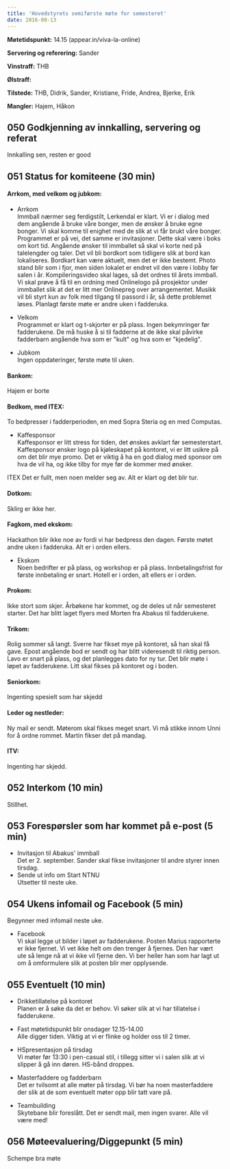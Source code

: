 ```yaml
---
title: 'Hovedstyrets semiførste møte for semesteret'
date: 2016-08-13
---
```


**Møtetidspunkt:** 14.15 (appear.in/viva-la-online)

**Servering og referering:** Sander  

**Vinstraff:** THB

**Ølstraff:**  

**Tilstede:** THB, Didrik, Sander, Kristiane, Fride, Andrea, Bjerke, Erik

**Mangler:** Hajem, Håkon

## 050 Godkjenning av innkalling, servering og referat 
Innkalling sen, resten er good

## 051 Status for komiteene (30 min)

#### Arrkom, med velkom og jubkom:
* Arrkom  
Immball nærmer seg ferdigstilt, Lerkendal er klart. Vi er i dialog med dem angående å bruke våre bonger, men de ønsker å bruke egne bonger. Vi skal komme til enighet med de slik at vi får brukt våre bonger. Programmet er på vei, det samme er invitasjoner. Dette skal være i boks om kort tid. 
Angående ønsker til immballet så skal vi korte ned på talelengder og taler. Det vil bli bordkort som tidligere slik at bord kan lokaliseres. Bordkart kan være aktuelt, men det er ikke bestemt. Photo stand blir som i fjor, men siden lokalet er endret vil den være i lobby før salen i år. Kompileringsvideo skal lages, så det ordnes til årets immball. Vi skal prøve å få til en ordning med Onlinelogo på prosjektor under immballet slik at det er litt mer Onlinepreg over arrangementet. Musikk vil bli styrt kun av folk med tilgang til passord i år, så dette problemet løses.
Planlagt første møte er andre uken i fadderuka.

* Velkom  
Programmet er klart og t-skjorter er på plass. Ingen bekymringer før fadderukene. De må huske å si til fadderne at de ikke skal påvirke fadderbarn angående hva som er "kult" og hva som er "kjedelig".

* Jubkom  
Ingen oppdateringer, første møte til uken. 

#### Bankom:  
Hajem er borte

#### Bedkom, med ITEX:  
To bedpresser i fadderperioden, en med Sopra Steria og en med Computas. 
* Kaffesponsor  
Kaffesponsor er litt stress for tiden, det ønskes avklart før semesterstart. Kaffesponsor ønsker logo på kjøleskapet på kontoret, vi er litt usikre på om det blir mye promo. Det er viktig å ha en god dialog med sponsor om hva de vil ha, og ikke tilby for mye før de kommer med ønsker. 

ITEX
Det er fullt, men noen melder seg av. Alt er klart og det blir tur.

#### Dotkom:
Sklirg er ikke her.

#### Fagkom, med ekskom:  
Hackathon blir ikke noe av fordi vi har bedpress den dagen. Første møtet andre uken i fadderuka. Alt er i orden ellers.

* Ekskom  
Noen bedrifter er på plass, og workshop er på plass. Innbetalingsfrist for første innbetaling er snart. Hotell er i orden, alt ellers er i orden.

#### Prokom:  
Ikke stort som skjer. Årbøkene har kommet, og de deles ut når semesteret starter. Det har blitt laget flyers med Morten fra Abakus til fadderukene. 

#### Trikom:  
Rolig sommer så langt. Sverre har fikset mye på kontoret, så han skal få gave. Epost angående bod er sendt og har blitt videresendt til riktig person. Lavo er snart på plass, og det planlegges dato for ny tur. Det blir møte i løpet av fadderukene. Litt skal fikses på kontoret og i boden.

#### Seniorkom: 
Ingenting spesielt som har skjedd

#### Leder og nestleder:  
Ny mail er sendt. Møterom skal fikses meget snart. Vi må stikke innom Unni for å ordne rommet. Martin fikser det på mandag.

#### ITV: 
Ingenting har skjedd.

## 052 Interkom (10 min) 
Stillhet.

## 053 Forespørsler som har kommet på e-post (5 min) 
* Invitasjon til Abakus' immball  
Det er 2. september. 
Sander skal fikse invitasjoner til andre styrer innen tirsdag.
* Sende ut info om Start NTNU  
Utsetter til neste uke.

## 054 Ukens infomail og Facebook (5 min)  
Begynner med infomail neste uke.

* Facebook  
Vi skal legge ut bilder i løpet av fadderukene. Posten Marius rapporterte er ikke fjernet. Vi vet ikke helt om den trenger å fjernes. Den har vært ute så lenge nå at vi ikke vil fjerne den. Vi ber heller han som har lagt ut om å omformulere slik at posten blir mer opplysende.

## 055 Eventuelt (10 min)
* Drikketillatelse på kontoret  
Planen er å søke da det er behov. Vi søker slik at vi har tillatelse i fadderukene. 

* Fast møtetidspunkt blir onsdager 12.15-14.00  
Alle digger tiden. Viktig at vi er flinke og holder oss til 2 timer.

* HSpresentasjon på tirsdag  
Vi møter før 13:30 i pen-casual stil, i tillegg sitter vi i salen slik at vi slipper å gå inn døren. HS-bånd droppes.

* Masterfaddere og fadderbarn  
Det er tvilsomt at alle møter på tirsdag. Vi bør ha noen masterfaddere der slik at de som eventuelt møter opp blir tatt vare på.

* Teambuilding  
Skytebane blir foreslått. Det er sendt mail, men ingen svarer. Alle vil være med!

## 056 Møteevaluering/Diggepunkt (5 min)
Schempe bra møte
